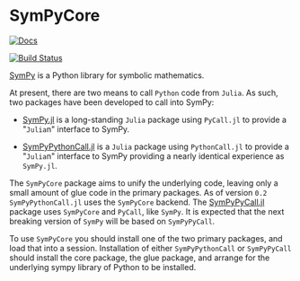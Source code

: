 # SymPyCore

[![Docs](https://img.shields.io/badge/docs-dev-blue.svg)](https://jverzani.github.io/SymPyCore.jl/dev)

[![Build Status](https://github.com/jverzani/SymPyCore.jl/actions/workflows/CI.yml/badge.svg?branch=main)](https://github.com/jverzani/SymPyCore.jl/actions/workflows/CI.yml?query=branch%3Amain)

[SymPy](https://www.sympy.org/) is a Python library for symbolic mathematics.

At present, there are two means to call `Python` code from `Julia`. As such, two packages have been developed to call into SymPy:

* [SymPy.jl](https://github.com/JuliaPy/SymPy.jl) is a long-standing `Julia` package using `PyCall.jl` to provide a "`Julia`n" interface to SymPy.

* [SymPyPythonCall.jl](https://github.com/jverzani/SymPyPythonCall.jl) is a `Julia` package using `PythonCall.jl` to provide a "`Julia`n" interface to SymPy providing a nearly identical experience as `SymPy.jl`.

The `SymPyCore` package aims to unify the underlying code, leaving only a small amount of glue code in the primary packages. As of version `0.2` `SymPyPythonCall.jl` uses the `SymPyCore` backend. The [SymPyPyCall.jl](https://github.com/jverzani/SymPyPyCall.jl) package uses `SymPyCore` and `PyCall`, like `SymPy`. It is expected that the next breaking version of `SymPy` will be based on `SymPyPyCall`.

To use `SymPyCore` you should install one of the two primary packages, and load that into a session. Installation of either `SymPyPythonCall` or `SymPyPyCall` should install the core package, the glue package, and arrange for the underlying sympy library of Python to be installed.
